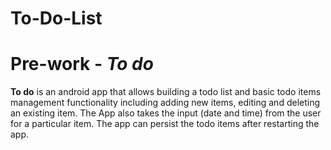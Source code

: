 # To-Do-List
# Pre-work - *To do*

**To do** is an android app that allows building a todo list and basic todo items management functionality including adding new items, editing and deleting an existing item.
The App also takes the  input (date and time) from the user for a particular item.
The app can persist the todo items after restarting the app.

